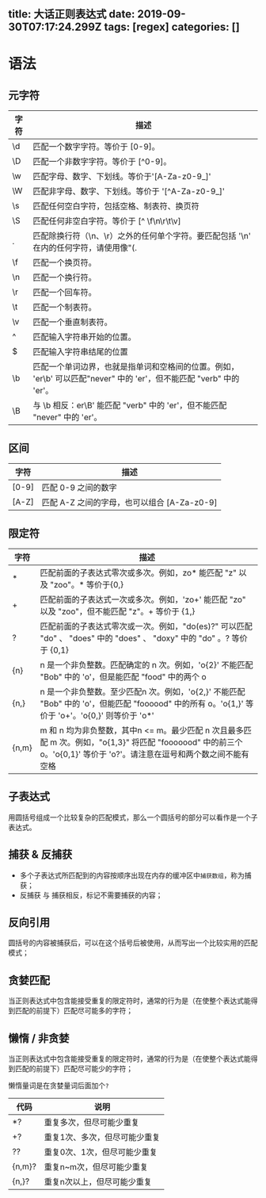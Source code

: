 title: 大话正则表达式
date: 2019-09-30T07:17:24.299Z
tags: [regex]
categories: []
---
# 语法

## 元字符

| 字符 | 描述 |
| --- | --- |
| \\d | 匹配一个数字字符。等价于 \[0\-9\]。 |
| \\D | 匹配一个非数字字符。等价于 \[^0\-9\]。 |
| \\w | 匹配字母、数字、下划线。等价于'\[A\-Za\-z0\-9\_\]' |
| \\W | 匹配非字母、数字、下划线。等价于 '\[^A\-Za\-z0\-9\_\]' |
| \\s | 匹配任何空白字符，包括空格、制表符、换页符 |
| \\S | 匹配任何非空白字符。等价于 \[^ \\f\\n\\r\\t\\v\] |
| . | 匹配除换行符（\\n、\\r）之外的任何单个字符。要匹配包括 '\\n' 在内的任何字符，请使用像"(. |
| \\f | 匹配一个换页符。 |
| \\n | 匹配一个换行符。 |
| \\r | 匹配一个回车符。 |
| \\t | 匹配一个制表符。 |
| \\v | 匹配一个垂直制表符。 |
| ^ | 匹配输入字符串开始的位置。 |
| $ | 匹配输入字符串结尾的位置 |
| \\b | 匹配一个单词边界，也就是指单词和空格间的位置。例如， 'er\\b' 可以匹配"never" 中的 'er'，但不能匹配 "verb" 中的 'er'。 |
| \\B | 与 \\b 相反：er\\B' 能匹配 "verb" 中的 'er'，但不能匹配 "never" 中的 'er'。 |

## 区间

| 字符 | 描述 |
| --- | --- |
| \[0\-9\] | 匹配 0\-9 之间的数字 |
| \[A\-Z\] | 匹配 A\-Z 之间的字母，也可以组合 \[A\-Za\-z0\-9\] |

## 限定符

| 字符 | 描述 |
| --- | --- |
| \* | 匹配前面的子表达式零次或多次。例如，zo\* 能匹配 "z" 以及 "zoo"。\* 等价于{0,} |
| + | 匹配前面的子表达式一次或多次。例如，'zo+' 能匹配 "zo" 以及 "zoo"，但不能匹配 "z"。+ 等价于 {1,} |
| ? | 匹配前面的子表达式零次或一次。例如，"do(es)?" 可以匹配 "do" 、 "does" 中的 "does" 、 "doxy" 中的 "do" 。? 等价于 {0,1} |
| {n} | n 是一个非负整数。匹配确定的 n 次。例如，'o{2}' 不能匹配 "Bob" 中的 'o'，但是能匹配 "food" 中的两个 o |
| {n,} | n 是一个非负整数。至少匹配n 次。例如，'o{2,}' 不能匹配 "Bob" 中的 'o'，但能匹配 "foooood" 中的所有 o。'o{1,}' 等价于 'o+'。'o{0,}' 则等价于 'o\*' |
| {n,m} | m 和 n 均为非负整数，其中n <= m。最少匹配 n 次且最多匹配 m 次。例如，"o{1,3}" 将匹配 "fooooood" 中的前三个 o。'o{0,1}' 等价于 'o?'。请注意在逗号和两个数之间不能有空格 |

## 子表达式

用圆括号组成一个比较复杂的匹配模式，那么一个圆括号的部分可以看作是一个子表达式。

## 捕获 & 反捕获

- 多个子表达式所匹配到的内容按顺序出现在内存的缓冲区中`捕获数组`，称为捕获；
- 反捕获 与 捕获相反，标记不需要捕获的内容；

## 反向引用

圆括号的内容被捕获后，可以在这个括号后被使用，从而写出一个比较实用的匹配模式；

## 贪婪匹配

当正则表达式中包含能接受重复的限定符时，通常的行为是（在使整个表达式能得到匹配的前提下）匹配尽可能多的字符；

## 懒惰 / 非贪婪

当正则表达式中包含能接受重复的限定符时，通常的行为是（在使整个表达式能得到匹配的前提下）匹配尽可能少的字符；

懒惰量词是在贪婪量词后面加个`?`

| 代码 | 说明 |
| --- | --- |
| \*? | 重复多次，但尽可能少重复 |
| +? | 重复1次、多次，但尽可能少重复 |
| ?? | 重复0次、1次，但尽可能少重复 |
| {n,m}? | 重复n~m次，但尽可能少重复 |
| {n,}? | 重复n次以上，但尽可能少重复 |



